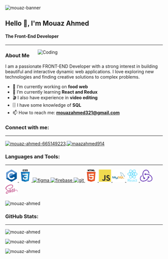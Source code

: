 ![mouaz-banner](https://github.com/user-attachments/assets/2e80e8e7-5dc4-4b5c-a123-93b39c7025ab)

<h2 align="left">Hello 👋, I'm Mouaz Ahmed</h2>
<h4 align="left">The Front-End Developer</h4>
<hr>
<img align="right" alt="Coding" width="400" src="https://cdn.dribbble.com/users/1162077/screenshots/3848914/programmer.gif">

<h3 align="left">About Me</h3>

<p>I am a passionate FRONT-END Developer with a strong interest in building beautiful and interactive dynamic web applications. I love exploring new technologies and finding creative solutions to complex problems.</p>

- 🔭 I’m currently working on **food web**
- 🌱 I’m currently learning **React and Redux**
- 🎬 I also have experience in **video editing**
- 🗄️ I have some knowledge of **SQL**
- 📫 How to reach me: **mouazahmed321@gmail.com**


<h3 align="left">Connect with me:</h3>
<hr>
<p align="left">
  <a href="https://linkedin.com/in/mouaz-ahmed-665149223" target="blank">
    <img align="center" src="https://raw.githubusercontent.com/rahuldkjain/github-profile-readme-generator/master/src/images/icons/Social/linked-in-alt.svg" alt="mouaz-ahmed-665149223" height="30" width="40" />
  </a>
  <a href="https://instagram.com/maazahmed914" target="blank">
    <img align="center" src="https://raw.githubusercontent.com/rahuldkjain/github-profile-readme-generator/master/src/images/icons/Social/instagram.svg" alt="maazahmed914" height="30" width="40" />
  </a>
</p>

<h3 align="left">Languages and Tools:</h3>
<hr>
<p align="left">
  <a href="https://www.cprogramming.com/" target="_blank" rel="noreferrer">
    <img src="https://raw.githubusercontent.com/devicons/devicon/master/icons/c/c-original.svg" alt="c" width="40" height="40"/>
  </a>
  <a href="https://www.w3schools.com/css/" target="_blank" rel="noreferrer">
    <img src="https://raw.githubusercontent.com/devicons/devicon/master/icons/css3/css3-original-wordmark.svg" alt="css3" width="40" height="40"/>
  </a>
  <a href="https://www.figma.com/" target="_blank" rel="noreferrer">
    <img src="https://www.vectorlogo.zone/logos/figma/figma-icon.svg" alt="figma" width="40" height="40"/>
  </a>
  <a href="https://firebase.google.com/" target="_blank" rel="noreferrer">
    <img src="https://www.vectorlogo.zone/logos/firebase/firebase-icon.svg" alt="firebase" width="40" height="40"/>
  </a>
  <a href="https://git-scm.com/" target="_blank" rel="noreferrer">
    <img src="https://www.vectorlogo.zone/logos/git-scm/git-scm-icon.svg" alt="git" width="40" height="40"/>
  </a>
  <a href="https://www.w3.org/html/" target="_blank" rel="noreferrer">
    <img src="https://raw.githubusercontent.com/devicons/devicon/master/icons/html5/html5-original-wordmark.svg" alt="html5" width="40" height="40"/>
  </a>
  <a href="https://developer.mozilla.org/en-US/docs/Web/JavaScript" target="_blank" rel="noreferrer">
    <img src="https://raw.githubusercontent.com/devicons/devicon/master/icons/javascript/javascript-original.svg" alt="javascript" width="40" height="40"/>
  </a>
  <a href="https://www.mysql.com/" target="_blank" rel="noreferrer">
    <img src="https://raw.githubusercontent.com/devicons/devicon/master/icons/mysql/mysql-original-wordmark.svg" alt="mysql" width="40" height="40"/>
  </a>
  <a href="https://reactjs.org/" target="_blank" rel="noreferrer">
    <img src="https://raw.githubusercontent.com/devicons/devicon/master/icons/react/react-original-wordmark.svg" alt="react" width="40" height="40"/>
  </a>
  <a href="https://redux.js.org" target="_blank" rel="noreferrer">
    <img src="https://raw.githubusercontent.com/devicons/devicon/master/icons/redux/redux-original.svg" alt="redux" width="40" height="40"/>
  </a>
  <a href="https://sass-lang.com" target="_blank" rel="noreferrer">
    <img src="https://raw.githubusercontent.com/devicons/devicon/master/icons/sass/sass-original.svg" alt="sass" width="40" height="40"/>
  </a>
</p>

<p align="left"> 
  <img src="https://komarev.com/ghpvc/?username=mouaz-ahmed&label=Profile%20views&color=0e75b6&style=flat" alt="mouaz-ahmed" /> 
</p>

<h3 align="left">GitHub Stats:</h3>
<hr>
<p align="left">
  <img width="300" height="150" src="https://github-readme-stats.vercel.app/api/top-langs?username=mouaz-ahmed&show_icons=true&locale=en&layout=compact" alt="mouaz-ahmed" />
</p>

<p align="left">
  <img width="300" height="150" src="https://github-readme-stats.vercel.app/api?username=mouaz-ahmed&show_icons=true&locale=en" alt="mouaz-ahmed" />
</p>

<p align="left">
  <img width="300" height="150" src="https://github-readme-streak-stats.herokuapp.com/?user=mouaz-ahmed&" alt="mouaz-ahmed" />
</p>
